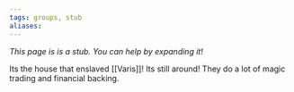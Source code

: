 ```yaml
---
tags: groups, stub
aliases:
---
```

*This page is is a stub. You can help by expanding it!*

Its the house that enslaved [[Varis]]! Its still around! They do a lot of magic trading and financial backing.